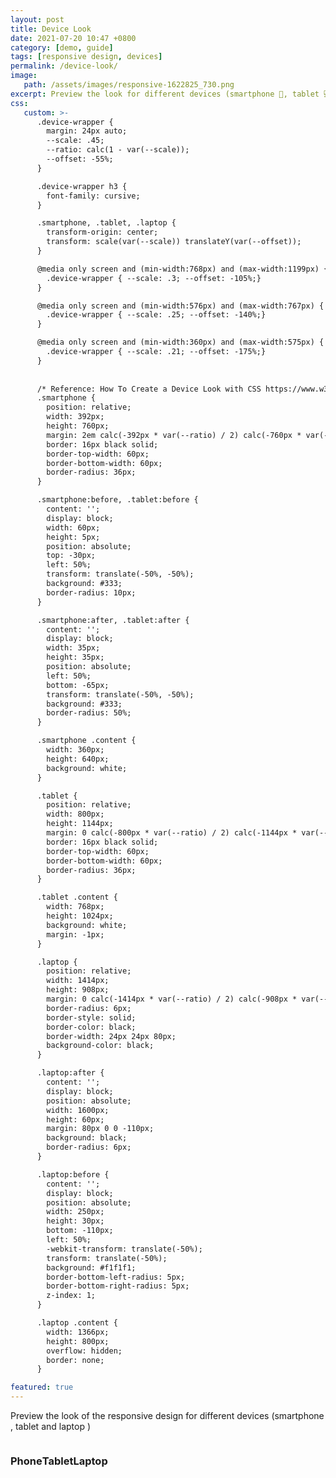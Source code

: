 ```yaml
---
layout: post
title: Device Look
date: 2021-07-20 10:47 +0800
category: [demo, guide]
tags: [responsive design, devices]
permalink: /device-look/
image: 
   path: /assets/images/responsive-1622825_730.png
excerpt: Preview the look for different devices (smartphone 📱, tablet 💻 and laptop 🖥️)
css:
   custom: >-
      .device-wrapper {
        margin: 24px auto;
        --scale: .45;
        --ratio: calc(1 - var(--scale));
        --offset: -55%;
      }

      .device-wrapper h3 {
        font-family: cursive;
      }

      .smartphone, .tablet, .laptop {
        transform-origin: center;
        transform: scale(var(--scale)) translateY(var(--offset));
      }

      @media only screen and (min-width:768px) and (max-width:1199px) {
        .device-wrapper { --scale: .3; --offset: -105%;}
      }

      @media only screen and (min-width:576px) and (max-width:767px) {
        .device-wrapper { --scale: .25; --offset: -140%;}
      }

      @media only screen and (min-width:360px) and (max-width:575px) {
        .device-wrapper { --scale: .21; --offset: -175%;}
      }
      
      
      /* Reference: How To Create a Device Look with CSS https://www.w3schools.com/howto/howto_css_devices.asp */
      .smartphone {
        position: relative;
        width: 392px;
        height: 760px;
        margin: 2em calc(-392px * var(--ratio) / 2) calc(-760px * var(--ratio));
        border: 16px black solid;
        border-top-width: 60px;
        border-bottom-width: 60px;
        border-radius: 36px;
      }

      .smartphone:before, .tablet:before {
        content: '';
        display: block;
        width: 60px;
        height: 5px;
        position: absolute;
        top: -30px;
        left: 50%;
        transform: translate(-50%, -50%);
        background: #333;
        border-radius: 10px;
      }

      .smartphone:after, .tablet:after {
        content: '';
        display: block;
        width: 35px;
        height: 35px;
        position: absolute;
        left: 50%;
        bottom: -65px;
        transform: translate(-50%, -50%);
        background: #333;
        border-radius: 50%;
      }

      .smartphone .content {
        width: 360px;
        height: 640px;
        background: white;
      }

      .tablet {
        position: relative;
        width: 800px;
        height: 1144px;
        margin: 0 calc(-800px * var(--ratio) / 2) calc(-1144px * var(--ratio));
        border: 16px black solid;
        border-top-width: 60px;
        border-bottom-width: 60px;
        border-radius: 36px;
      }

      .tablet .content {
        width: 768px;
        height: 1024px;
        background: white;
        margin: -1px;
      }

      .laptop {
        position: relative;
        width: 1414px;
        height: 908px;
        margin: 0 calc(-1414px * var(--ratio) / 2) calc(-908px * var(--ratio) + 1em);
        border-radius: 6px;
        border-style: solid;
        border-color: black;
        border-width: 24px 24px 80px;
        background-color: black;
      }

      .laptop:after {
        content: '';
        display: block;
        position: absolute;
        width: 1600px;
        height: 60px;
        margin: 80px 0 0 -110px;
        background: black;
        border-radius: 6px;
      }

      .laptop:before {
        content: '';
        display: block;
        position: absolute;
        width: 250px;
        height: 30px;
        bottom: -110px;
        left: 50%;
        -webkit-transform: translate(-50%);
        transform: translate(-50%);
        background: #f1f1f1;
        border-bottom-left-radius: 5px;
        border-bottom-right-radius: 5px;
        z-index: 1;
      }

      .laptop .content {
        width: 1366px;
        height: 800px;
        overflow: hidden;
        border: none;
      }

featured: true
---
```


Preview the look of the responsive design for different devices (smartphone <i class="fas fa-mobile-alt"></i> , tablet <i class="fas fa-tablet-alt"></i> and laptop <i class="fas fa-laptop"></i>)

<div style="display:flex;flex-wrap:wrap;">

  <div class="device-wrapper">
    <div class="smartphone">
      <div class="content">
        <amp-iframe
          width="360"
          height="640"
          layout="responsive"
          sandbox="allow-scripts"
          frameborder="0"
          src="/amp-affiliately-jekyll-theme/scroll/"
        >
        </amp-iframe>
      </div>
    </div>
    <h3 class="text-center">Phone</h3>
  </div>

  <div class="device-wrapper">
    <div class="tablet">
      <div class="content">
        <amp-iframe
          width="768"
          height="1024"
          layout="responsive"
          sandbox="allow-scripts"
          frameborder="0"
          src="/amp-affiliately-jekyll-theme/scroll/"
        >
        </amp-iframe>
      </div>
    </div>
    <h3 class="text-center">Tablet</h3>
  </div>

  <div class="device-wrapper">
    <div class="laptop">
      <div class="content">
        <amp-iframe
          width="1366"
          height="800"
          layout="responsive"
          sandbox="allow-scripts"
          frameborder="0"
          src="/amp-affiliately-jekyll-theme/scroll/"
        >
        </amp-iframe>
      </div>
    </div>
    <h3 class="text-center">Laptop</h3>
  </div>

</div>

